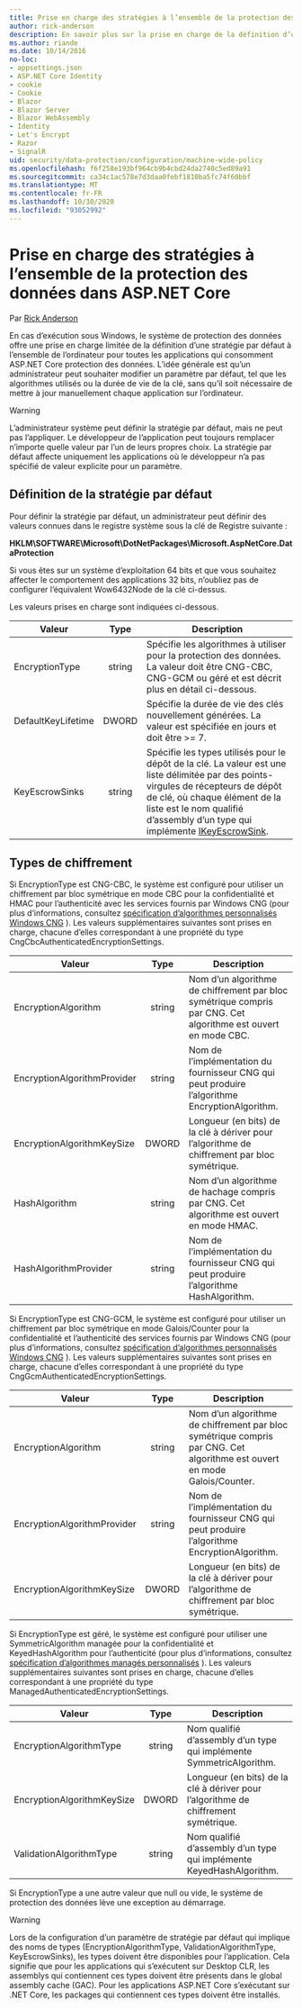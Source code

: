 ```yaml
---
title: Prise en charge des stratégies à l’ensemble de la protection des données dans ASP.NET Core
author: rick-anderson
description: En savoir plus sur la prise en charge de la définition d’une stratégie par défaut au niveau de l’ordinateur pour toutes les applications qui consomment ASP.NET Core protection des données.
ms.author: riande
ms.date: 10/14/2016
no-loc:
- appsettings.json
- ASP.NET Core Identity
- cookie
- Cookie
- Blazor
- Blazor Server
- Blazor WebAssembly
- Identity
- Let's Encrypt
- Razor
- SignalR
uid: security/data-protection/configuration/machine-wide-policy
ms.openlocfilehash: f6f258e193bf964cb9b4cbd24da2740c5ed89a91
ms.sourcegitcommit: ca34c1ac578e7d3daa0febf1810ba5fc74f60bbf
ms.translationtype: MT
ms.contentlocale: fr-FR
ms.lasthandoff: 10/30/2020
ms.locfileid: "93052992"
---
```

# <a name="data-protection-machine-wide-policy-support-in-aspnet-core"></a>Prise en charge des stratégies à l’ensemble de la protection des données dans ASP.NET Core

Par [Rick Anderson](https://twitter.com/RickAndMSFT)

En cas d’exécution sous Windows, le système de protection des données offre une prise en charge limitée de la définition d’une stratégie par défaut à l’ensemble de l’ordinateur pour toutes les applications qui consomment ASP.NET Core protection des données. L’idée générale est qu’un administrateur peut souhaiter modifier un paramètre par défaut, tel que les algorithmes utilisés ou la durée de vie de la clé, sans qu’il soit nécessaire de mettre à jour manuellement chaque application sur l’ordinateur.

> [!WARNING]
> L’administrateur système peut définir la stratégie par défaut, mais ne peut pas l’appliquer. Le développeur de l’application peut toujours remplacer n’importe quelle valeur par l’un de leurs propres choix. La stratégie par défaut affecte uniquement les applications où le développeur n’a pas spécifié de valeur explicite pour un paramètre.

## <a name="setting-default-policy"></a>Définition de la stratégie par défaut

Pour définir la stratégie par défaut, un administrateur peut définir des valeurs connues dans le registre système sous la clé de Registre suivante :

**HKLM\SOFTWARE\Microsoft\DotNetPackages\Microsoft.AspNetCore.DataProtection**

Si vous êtes sur un système d’exploitation 64 bits et que vous souhaitez affecter le comportement des applications 32 bits, n’oubliez pas de configurer l’équivalent Wow6432Node de la clé ci-dessus.

Les valeurs prises en charge sont indiquées ci-dessous.

| Valeur              | Type   | Description |
| ------------------ | :----: | ----------- |
| EncryptionType     | string | Spécifie les algorithmes à utiliser pour la protection des données. La valeur doit être CNG-CBC, CNG-GCM ou géré et est décrit plus en détail ci-dessous. |
| DefaultKeyLifetime | DWORD  | Spécifie la durée de vie des clés nouvellement générées. La valeur est spécifiée en jours et doit être >= 7. |
| KeyEscrowSinks     | string | Spécifie les types utilisés pour le dépôt de la clé. La valeur est une liste délimitée par des points-virgules de récepteurs de dépôt de clé, où chaque élément de la liste est le nom qualifié d’assembly d’un type qui implémente [IKeyEscrowSink](/dotnet/api/microsoft.aspnetcore.dataprotection.keymanagement.ikeyescrowsink). |

## <a name="encryption-types"></a>Types de chiffrement

Si EncryptionType est CNG-CBC, le système est configuré pour utiliser un chiffrement par bloc symétrique en mode CBC pour la confidentialité et HMAC pour l’authenticité avec les services fournis par Windows CNG (pour plus d’informations, consultez [spécification d’algorithmes personnalisés Windows CNG](xref:security/data-protection/configuration/overview#specifying-custom-windows-cng-algorithms) ). Les valeurs supplémentaires suivantes sont prises en charge, chacune d’elles correspondant à une propriété du type CngCbcAuthenticatedEncryptionSettings.

| Valeur                       | Type   | Description |
| --------------------------- | :----: | ----------- |
| EncryptionAlgorithm         | string | Nom d’un algorithme de chiffrement par bloc symétrique compris par CNG. Cet algorithme est ouvert en mode CBC. |
| EncryptionAlgorithmProvider | string | Nom de l’implémentation du fournisseur CNG qui peut produire l’algorithme EncryptionAlgorithm. |
| EncryptionAlgorithmKeySize  | DWORD  | Longueur (en bits) de la clé à dériver pour l’algorithme de chiffrement par bloc symétrique. |
| HashAlgorithm               | string | Nom d’un algorithme de hachage compris par CNG. Cet algorithme est ouvert en mode HMAC. |
| HashAlgorithmProvider       | string | Nom de l’implémentation du fournisseur CNG qui peut produire l’algorithme HashAlgorithm. |

Si EncryptionType est CNG-GCM, le système est configuré pour utiliser un chiffrement par bloc symétrique en mode Galois/Counter pour la confidentialité et l’authenticité des services fournis par Windows CNG (pour plus d’informations, consultez [spécification d’algorithmes personnalisés Windows CNG](xref:security/data-protection/configuration/overview#specifying-custom-windows-cng-algorithms) ). Les valeurs supplémentaires suivantes sont prises en charge, chacune d’elles correspondant à une propriété du type CngGcmAuthenticatedEncryptionSettings.

| Valeur                       | Type   | Description |
| --------------------------- | :----: | ----------- |
| EncryptionAlgorithm         | string | Nom d’un algorithme de chiffrement par bloc symétrique compris par CNG. Cet algorithme est ouvert en mode Galois/Counter. |
| EncryptionAlgorithmProvider | string | Nom de l’implémentation du fournisseur CNG qui peut produire l’algorithme EncryptionAlgorithm. |
| EncryptionAlgorithmKeySize  | DWORD  | Longueur (en bits) de la clé à dériver pour l’algorithme de chiffrement par bloc symétrique. |

Si EncryptionType est géré, le système est configuré pour utiliser une SymmetricAlgorithm managée pour la confidentialité et KeyedHashAlgorithm pour l’authenticité (pour plus d’informations, consultez [spécification d’algorithmes managés personnalisés](xref:security/data-protection/configuration/overview#specifying-custom-managed-algorithms) ). Les valeurs supplémentaires suivantes sont prises en charge, chacune d’elles correspondant à une propriété du type ManagedAuthenticatedEncryptionSettings.

| Valeur                      | Type   | Description |
| -------------------------- | :----: | ----------- |
| EncryptionAlgorithmType    | string | Nom qualifié d’assembly d’un type qui implémente SymmetricAlgorithm. |
| EncryptionAlgorithmKeySize | DWORD  | Longueur (en bits) de la clé à dériver pour l’algorithme de chiffrement symétrique. |
| ValidationAlgorithmType    | string | Nom qualifié d’assembly d’un type qui implémente KeyedHashAlgorithm. |

Si EncryptionType a une autre valeur que null ou vide, le système de protection des données lève une exception au démarrage.

> [!WARNING]
> Lors de la configuration d’un paramètre de stratégie par défaut qui implique des noms de types (EncryptionAlgorithmType, ValidationAlgorithmType, KeyEscrowSinks), les types doivent être disponibles pour l’application. Cela signifie que pour les applications qui s’exécutent sur Desktop CLR, les assemblys qui contiennent ces types doivent être présents dans le global assembly cache (GAC). Pour les applications ASP.NET Core s’exécutant sur .NET Core, les packages qui contiennent ces types doivent être installés.

